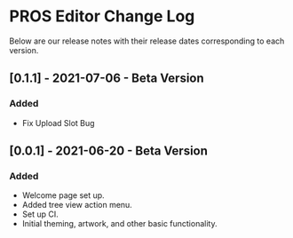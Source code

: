 # PROS Editor Change Log

Below are our release notes with their release dates corresponding to each version.

## [0.1.1] - 2021-07-06 - Beta Version
### Added
- Fix Upload Slot Bug

## [0.0.1] - 2021-06-20 - Beta Version
### Added
- Welcome page set up.
- Added tree view action menu.
- Set up CI.
- Initial theming, artwork, and other basic functionality.